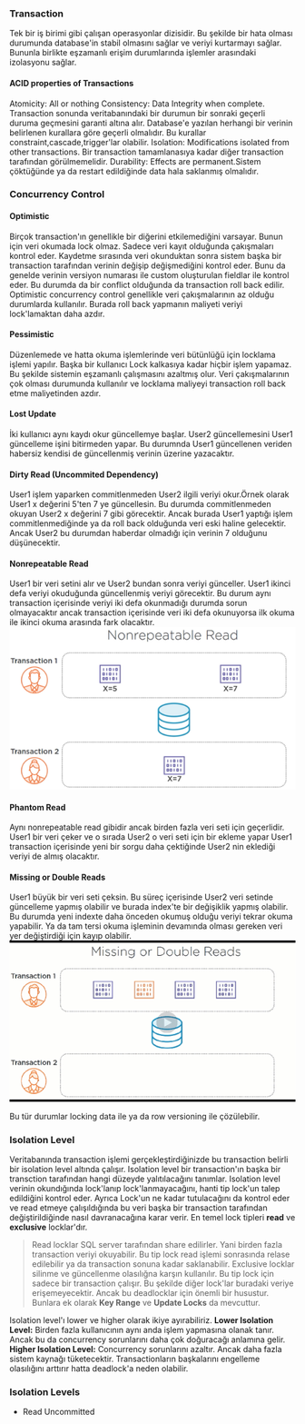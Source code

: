 
### Transaction
Tek bir iş birimi gibi çalışan operasyonlar dizisidir. Bu şekilde bir hata olması durumunda database'in stabil olmasını sağlar ve veriyi kurtarmayı sağlar. Bununla birlikte eşzamanlı erişim durumlarında işlemler arasındaki izolasyonu sağlar.  
#### ACID properties of Transactions
Atomicity: All or nothing
Consistency: Data Integrity when complete. Transaction sonunda veritabanındaki bir durumun bir sonraki geçerli duruma geçmesini garanti altına alır. Database'e yazılan herhangi bir verinin belirlenen kurallara göre geçerli olmalıdır. Bu kurallar constraint,cascade,trigger'lar olabilir.
Isolation: Modifications isolated from other transactions. Bir transaction tamamlanasıya kadar diğer transaction tarafından görülmemelidir.
Durability: Effects are permanent.Sistem çöktüğünde ya da restart edildiğinde data hala saklanmış olmalıdır.

### Concurrency Control
#### Optimistic 
Birçok transaction'ın genellikle bir diğerini etkilemediğini varsayar. Bunun için veri okumada lock olmaz. Sadece veri kayıt olduğunda çakışmaları kontrol eder.
Kaydetme sırasında veri okunduktan sonra sistem başka bir transaction tarafından verinin değişip değişmediğini kontrol eder. Bunu da genelde verinin versiyon numarası ile custom oluşturulan fieldlar ile kontrol eder. Bu durumda da bir conflict olduğunda da transaction roll back edilir. Optimistic concurrency control genellikle veri çakışmalarının az olduğu durumlarda kullanılır. Burada roll back yapmanın maliyeti veriyi lock'lamaktan daha azdır.
#### Pessimistic
Düzenlemede ve hatta okuma işlemlerinde veri bütünlüğü için locklama işlemi yapılır. Başka bir kullanıcı Lock kalkasıya kadar hiçbir işlem yapamaz. Bu şekilde sistemin eşzamanlı çalışmasını azaltmış olur. Veri çakışmalarının çok olması durumunda kullanılır ve locklama maliyeyi transaction roll back etme maliyetinden azdır.

#### Lost Update
İki kullanıcı aynı kaydı okur güncellemye başlar. User2 güncellemesini User1 güncelleme işini bitirmeden yapar. Bu durumnda User1 güncellenen veriden habersiz kendisi de güncellenmiş verinin üzerine yazacaktır.

#### Dirty Read (Uncommited Dependency)
User1 işlem yaparken commitlenmeden User2 ilgili veriyi okur.Örnek olarak User1 x değerini 5'ten 7 ye güncellesin. Bu durumda commitlenmeden okuyan User2 x değerini 7 gibi görecektir. Ancak burada User1 yaptığı işlem commitlenmediğinde ya da roll back olduğunda veri eski haline gelecektir. Ancak User2 bu durumdan haberdar olmadığı için verinin 7 olduğunu düşünecektir.

#### Nonrepeatable Read
User1 bir veri setini alır ve User2 bundan sonra veriyi günceller. User1 ikinci defa veriyi okuduğunda güncellenmiş veriyi görecektir.  Bu durum aynı transaction içerisinde veriyi iki defa okunmadığı durumda sorun olmayacaktır ancak transaction içerisinde veri iki defa okunuyorsa ilk okuma ile ikinci okuma arasında fark olacaktır.
![](file/NonrepeatableRead.png) 

#### Phantom Read
Aynı nonrepeatable read gibidir ancak birden fazla veri seti için geçerlidir. User1 bir veri çeker ve o sırada User2 o veri seti için bir ekleme yapar User1 transaction içerisinde yeni bir sorgu daha çektiğinde User2 nin eklediği veriyi de almış olacaktır.  

#### Missing or Double Reads
User1 büyük bir veri seti çeksin. Bu süreç içerisinde User2 veri setinde güncelleme yapmış olabilir ve burada index'te bir değişiklik yapmış olabilir. Bu durumda yeni indexte daha önceden okumuş olduğu veriyi tekrar okuma yapabilir. Ya da tam tersi okuma işleminin devamında olması gereken veri yer değiştirdiği için kayıp olabilir.
![](file/MissingOrDoubleReads.gif) 

Bu tür durumlar locking data ile ya da row versioning ile çözülebilir. 

### Isolation Level
Veritabanında transaction işlemi gerçekleştirdiğinizde bu transaction belirli bir isolation level altında çalışır. Isolation level bir transaction'ın başka bir transction tarafından hangi düzeyde yalıtılacağını tanımlar. Isolation level verinin okundığında lock'lanıp lock'lanmayacağını, hanti tip lock'un talep edildiğini kontrol eder. Ayrıca Lock'un ne kadar tutulacağını da kontrol eder ve read etmeye çalışıldığında bu veri başka bir transaction tarafından değiştirildiğinde nasıl davranacağına karar verir. 
En temel lock tipleri **read** ve **exclusive** locklar'dır. 
> Read locklar SQL server tarafından share edilirler. Yani birden fazla transaction veriyi okuyabilir.  Bu tip lock read işlemi sonrasında relase edilebilir ya da transaction sonuna kadar saklanabilir. 
> Exclusive locklar silinme ve güncellenme olasılığna karşın kullanılır. Bu tip lock için sadece bir transaction çalışır. Bu şekilde diğer lock'lar buradaki veriye erişemeyecektir. Ancak bu deadlocklar için önemli bir husustur. 
Bunlara ek olarak **Key Range** ve **Update Locks** da mevcuttur.

Isolation level'ı lower ve higher olarak ikiye ayırabiliriz.
**Lower Isolation Level:** Birden fazla kullanıcının aynı anda işlem yapmasına olanak tanır. Ancak bu da concurrency sorunlarını daha çok doğuracağı anlamına gelir.
**Higher Isolation Level:** Concurrency sorunlarını azaltır. Ancak daha fazla sistem kaynağı tüketecektir. Transactionların başkalarını engelleme olasılığını arttırır hatta deadlock'a neden olabilir.

### Isolation Levels
- Read Uncommitted